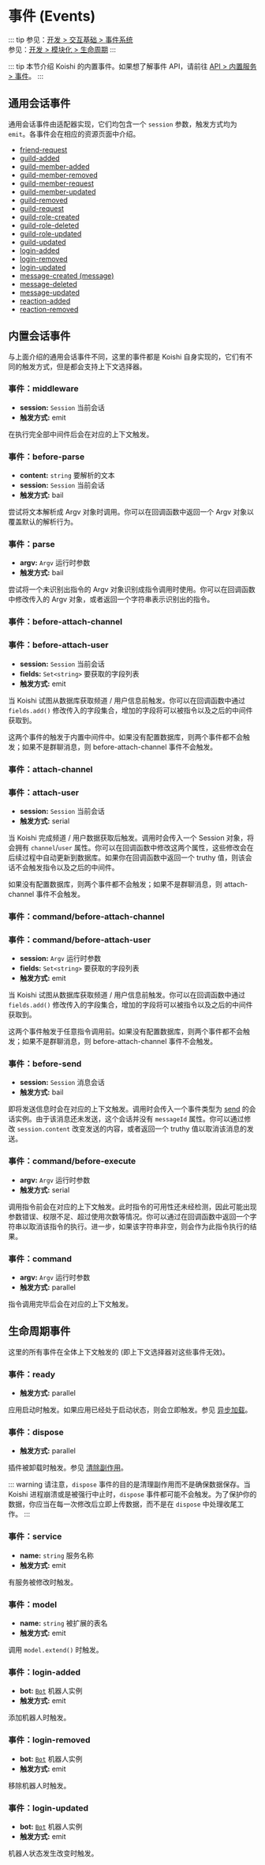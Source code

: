 # 事件 (Events)

::: tip
参见：[开发 > 交互基础 > 事件系统](../../guide/basic/events.md) <br>参见：[开发 > 模块化 > 生命周期](../../guide/plugin/lifecycle.md)
:::

::: tip
本节介绍 Koishi 的内置事件。如果想了解事件 API，请前往 [API > 内置服务 > 事件](../service/events.md)。
:::

## 通用会话事件

通用会话事件由适配器实现，它们均包含一个 `session` 参数，触发方式均为 `emit`。各事件会在相应的资源页面中介绍。

- [friend-request](../resources/user.md#friend-request)
- [guild-added](../resources/guild.md#guild-added)
- [guild-member-added](../resources/member.md#guild-member-added)
- [guild-member-removed](../resources/member.md#guild-member-removed)
- [guild-member-request](../resources/member.md#guild-member-request)
- [guild-member-updated](../resources/member.md#guild-member-updated)
- [guild-removed](../resources/guild.md#guild-removed)
- [guild-request](../resources/guild.md#guild-request)
- [guild-role-created](../resources/role.md#guild-role-created)
- [guild-role-deleted](../resources/role.md#guild-role-deleted)
- [guild-role-updated](../resources/role.md#guild-role-updated)
- [guild-updated](../resources/guild.md#guild-updated)
- [login-added](../resources/login.md#login-added)
- [login-removed](../resources/login.md#login-removed)
- [login-updated](../resources/login.md#login-updated)
- [message-created (message)](../resources/message.md#message-created)
- [message-deleted](../resources/message.md#message-deleted)
- [message-updated](../resources/message.md#message-updated)
- [reaction-added](../resources/reaction.md#reaction-added)
- [reaction-removed](../resources/reaction.md#reaction-removed)

## 内置会话事件

与上面介绍的通用会话事件不同，这里的事件都是 Koishi 自身实现的，它们有不同的触发方式，但是都会支持上下文选择器。

### 事件：middleware

- **session:** `Session` 当前会话
- **触发方式:** emit

在执行完全部中间件后会在对应的上下文触发。

### 事件：before-parse

- **content:** `string` 要解析的文本
- **session:** `Session` 当前会话
- **触发方式:** bail

尝试将文本解析成 Argv 对象时调用。你可以在回调函数中返回一个 Argv 对象以覆盖默认的解析行为。

### 事件：parse

- **argv:** `Argv` 运行时参数
- **触发方式:** bail

尝试将一个未识别出指令的 Argv 对象识别成指令调用时使用。你可以在回调函数中修改传入的 Argv 对象，或者返回一个字符串表示识别出的指令。

### 事件：before-attach-channel
### 事件：before-attach-user

- **session:** `Session` 当前会话
- **fields:** `Set<string>` 要获取的字段列表
- **触发方式:** emit

当 Koishi 试图从数据库获取频道 / 用户信息前触发。你可以在回调函数中通过 `fields.add()` 修改传入的字段集合，增加的字段将可以被指令以及之后的中间件获取到。

这两个事件的触发于内置中间件中。如果没有配置数据库，则两个事件都不会触发；如果不是群聊消息，则 before-attach-channel 事件不会触发。

### 事件：attach-channel
### 事件：attach-user

- **session:** `Session` 当前会话
- **触发方式:** serial

当 Koishi 完成频道 / 用户数据获取后触发。调用时会传入一个 Session 对象，将会拥有 `channel`/`user` 属性。你可以在回调函数中修改这两个属性，这些修改会在后续过程中自动更新到数据库。如果你在回调函数中返回一个 truthy 值，则该会话不会触发指令以及之后的中间件。

如果没有配置数据库，则两个事件都不会触发；如果不是群聊消息，则 attach-channel 事件不会触发。

### 事件：command/before-attach-channel
### 事件：command/before-attach-user

- **session:** `Argv` 运行时参数
- **fields:** `Set<string>` 要获取的字段列表
- **触发方式:** emit

当 Koishi 试图从数据库获取频道 / 用户信息前触发。你可以在回调函数中通过 `fields.add()` 修改传入的字段集合，增加的字段将可以被指令以及之后的中间件获取到。

这两个事件触发于任意指令调用前。如果没有配置数据库，则两个事件都不会触发；如果不是群聊消息，则 before-attach-channel 事件不会触发。

### 事件：before-send

- **session:** `Session` 消息会话
- **触发方式:** bail

即将发送信息时会在对应的上下文触发。调用时会传入一个事件类型为 [send](#消息类事件) 的会话实例。由于该消息还未发送，这个会话并没有 `messageId` 属性。你可以通过修改 `session.content` 改变发送的内容，或者返回一个 truthy 值以取消该消息的发送。

### 事件：command/before-execute

- **argv:** `Argv` 运行时参数
- **触发方式:** serial

调用指令前会在对应的上下文触发。此时指令的可用性还未经检测，因此可能出现参数错误、权限不足、超过使用次数等情况。你可以通过在回调函数中返回一个字符串以取消该指令的执行。进一步，如果该字符串非空，则会作为此指令执行的结果。

### 事件：command

- **argv:** `Argv` 运行时参数
- **触发方式:** parallel

指令调用完毕后会在对应的上下文触发。

## 生命周期事件

这里的所有事件在全体上下文触发的 (即上下文选择器对这些事件无效)。

### 事件：ready

- **触发方式:** parallel

应用启动时触发。如果应用已经处于启动状态，则会立即触发。参见 [异步加载](../../guide/plugin/lifecycle.md#异步加载与-ready-事件)。

### 事件：dispose

- **触发方式:** parallel

插件被卸载时触发。参见 [清除副作用](../../guide/plugin/lifecycle.md#清除副作用)。

::: warning
请注意，`dispose` 事件的目的是清理副作用而不是确保数据保存。当 Koishi 进程崩溃或是被强行中止时，`dispose` 事件都可能不会触发。为了保护你的数据，你应当在每一次修改后立即上传数据，而不是在 `dispose` 中处理收尾工作。
:::

### 事件：service

- **name:** `string` 服务名称
- **触发方式:** emit

有服务被修改时触发。

### 事件：model

- **name:** `string` 被扩展的表名
- **触发方式:** emit

调用 `model.extend()` 时触发。

### 事件：login-added

- **bot:** [`Bot`](./bot.md) 机器人实例
- **触发方式:** emit

添加机器人时触发。

### 事件：login-removed

- **bot:** [`Bot`](./bot.md) 机器人实例
- **触发方式:** emit

移除机器人时触发。

### 事件：login-updated

- **bot:** [`Bot`](./bot.md) 机器人实例
- **触发方式:** emit

机器人状态发生改变时触发。
